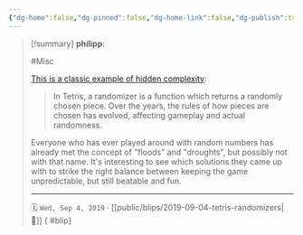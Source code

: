 ```yaml
---
{"dg-home":false,"dg-pinned":false,"dg-home-link":false,"dg-publish":true,"type":"blip","created-date":"2019-09-04T00:00:00","disabled rules":["yaml-title","yaml-title-alias","file-name-heading"],"title":"philipp @ 2019-09-04","dg-permalink":"2019/09/04/tetris-randomizers/","updated-date":"2025-04-30T22:27:35","dg-path":"blips/2019-09-04-tetris-randomizers.md","permalink":"/2019/09/04/tetris-randomizers/","dgPassFrontmatter":true}
---
```


> [!summary] **philipp**:
>
> #Misc
>
> [This is a classic example of hidden complexity](https://simon.lc/the-history-of-tetris-randomizers):
>
> > In Tetris, a randomizer is a function which returns a randomly chosen piece. Over the years, the rules of how pieces are chosen has evolved, affecting gameplay and actual randomness.
>
> Everyone who has ever played around with random numbers has already met the concept of "floods" and "droughts", but possibly not with that name. It's interesting to see which solutions they came up with to strike the right balance between keeping the game unpredictable, but still beatable and fun.
> - - -
>
> 🗓️ `Wed, Sep 4, 2019` · [[public/blips/2019-09-04-tetris-randomizers\|🔗]]
{ #blip}

